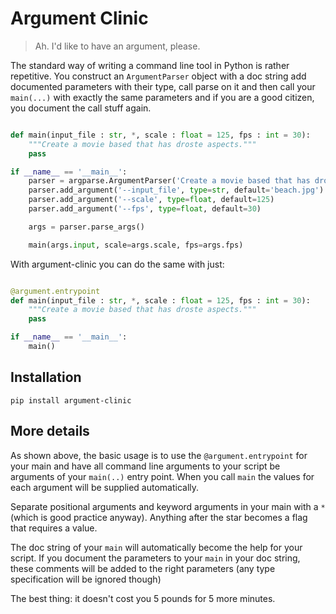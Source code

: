 # Argument Clinic

>  Ah. I'd like to have an argument, please.

The standard way of writing a command line tool in Python is rather
repetitive. You construct an `ArgumentParser` object with a doc
string add documented parameters with their type, call parse on
it and then call your `main(...)` with exactly the same parameters
and if you are a good citizen, you document the call stuff again.

```python

def main(input_file : str, *, scale : float = 125, fps : int = 30):
    """Create a movie based that has droste aspects."""
    pass

if __name__ == '__main__':
    parser = argparse.ArgumentParser('Create a movie based that has droste aspects.')
    parser.add_argument('--input_file', type=str, default='beach.jpg')
    parser.add_argument('--scale', type=float, default=125)
    parser.add_argument('--fps', type=float, default=30)

    args = parser.parse_args()

    main(args.input, scale=args.scale, fps=args.fps)

``` 

With argument-clinic you can do the same with just:

```python

@argument.entrypoint
def main(input_file : str, *, scale : float = 125, fps : int = 30):
    """Create a movie based that has droste aspects."""
    pass

if __name__ == '__main__':
    main()

``` 

## Installation

`pip install argument-clinic`

## More details

As shown above, the basic usage is to use the `@argument.entrypoint`
for your main and have all command line arguments to your script be 
arguments of your `main(..)` entry point. When you call `main` the values
for each argument will be supplied automatically.

Separate positional arguments and keyword arguments in your
main with a `*` (which is good practice anyway). Anything after
the star becomes a flag that requires a value.

The doc string of your `main` will automatically become the help
for your script. If you document the parameters to your `main` in your
doc string, these comments will be added to the right parameters (any type
specification will be ignored though)

The best thing: it doesn't cost you 5 pounds for 5 more minutes.